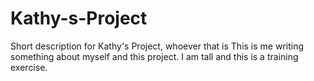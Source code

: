 # Kathy-s-Project
Short description for Kathy's Project, whoever that is
This is me writing something about myself and this project.
I am tall and this is a training exercise.

